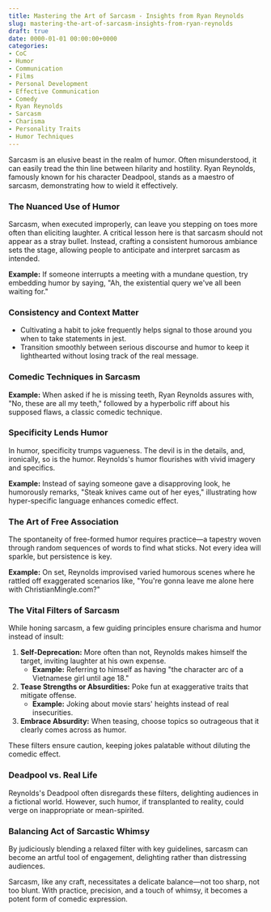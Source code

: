 ```yaml
---
title: Mastering the Art of Sarcasm - Insights from Ryan Reynolds
slug: mastering-the-art-of-sarcasm-insights-from-ryan-reynolds
draft: true
date: 0000-01-01 00:00:00+0000
categories:
- CoC
- Humor
- Communication
- Films
- Personal Development
- Effective Communication
- Comedy
- Ryan Reynolds
- Sarcasm
- Charisma
- Personality Traits
- Humor Techniques
---
```


Sarcasm is an elusive beast in the realm of humor. Often misunderstood, it can easily tread the thin line between hilarity and hostility. Ryan Reynolds, famously known for his character Deadpool, stands as a maestro of sarcasm, demonstrating how to wield it effectively.

### The Nuanced Use of Humor

Sarcasm, when executed improperly, can leave you stepping on toes more often than eliciting laughter. A critical lesson here is that sarcasm should not appear as a stray bullet. Instead, crafting a consistent humorous ambiance sets the stage, allowing people to anticipate and interpret sarcasm as intended.

**Example:** If someone interrupts a meeting with a mundane question, try embedding humor by saying, "Ah, the existential query we've all been waiting for."

### Consistency and Context Matter

- Cultivating a habit to joke frequently helps signal to those around you when to take statements in jest.
- Transition smoothly between serious discourse and humor to keep it lighthearted without losing track of the real message.

### Comedic Techniques in Sarcasm

**Example:** When asked if he is missing teeth, Ryan Reynolds assures with, "No, these are all my teeth," followed by a hyperbolic riff about his supposed flaws, a classic comedic technique.

### Specificity Lends Humor

In humor, specificity trumps vagueness. The devil is in the details, and, ironically, so is the humor. Reynolds's humor flourishes with vivid imagery and specifics.

**Example:** Instead of saying someone gave a disapproving look, he humorously remarks, "Steak knives came out of her eyes," illustrating how hyper-specific language enhances comedic effect.

### The Art of Free Association

The spontaneity of free-formed humor requires practice—a tapestry woven through random sequences of words to find what sticks. Not every idea will sparkle, but persistence is key.

**Example:** On set, Reynolds improvised varied humorous scenes where he rattled off exaggerated scenarios like, "You're gonna leave me alone here with ChristianMingle.com?"

### The Vital Filters of Sarcasm

While honing sarcasm, a few guiding principles ensure charisma and humor instead of insult:

1. **Self-Deprecation:** More often than not, Reynolds makes himself the target, inviting laughter at his own expense.
   - **Example:** Referring to himself as having "the character arc of a Vietnamese girl until age 18."
2. **Tease Strengths or Absurdities:** Poke fun at exaggerative traits that mitigate offense.
   - **Example:** Joking about movie stars' heights instead of real insecurities.
3. **Embrace Absurdity:** When teasing, choose topics so outrageous that it clearly comes across as humor.

These filters ensure caution, keeping jokes palatable without diluting the comedic effect.

### Deadpool vs. Real Life

Reynolds's Deadpool often disregards these filters, delighting audiences in a fictional world. However, such humor, if transplanted to reality, could verge on inappropriate or mean-spirited.

### Balancing Act of Sarcastic Whimsy

By judiciously blending a relaxed filter with key guidelines, sarcasm can become an artful tool of engagement, delighting rather than distressing audiences.

Sarcasm, like any craft, necessitates a delicate balance—not too sharp, not too blunt. With practice, precision, and a touch of whimsy, it becomes a potent form of comedic expression.
